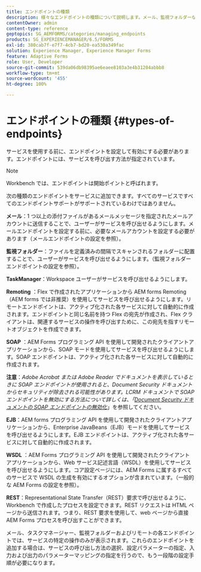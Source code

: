 ```yaml
---
title: エンドポイントの種類
description: 様々なエンドポイントの種類について説明します。メール、監視フォルダーなど、様々な種類のエンドポイントをサービスに追加できます。
contentOwner: admin
content-type: reference
geptopics: SG_AEMFORMS/categories/managing_endpoints
products: SG_EXPERIENCEMANAGER/6.5/FORMS
exl-id: 380cab7f-e7f7-4cb7-bd20-ea530a349fac
solution: Experience Manager, Experience Manager Forms
feature: Adaptive Forms
role: User, Developer
source-git-commit: 539da06db98395ae6eaee8103a3e4b31204abbb8
workflow-type: tm+mt
source-wordcount: '455'
ht-degree: 100%

---
```


# エンドポイントの種類 {#types-of-endpoints}

サービスを使用する前に、エンドポイントを設定して有効にする必要があります。エンドポイントには、サービスを呼び出す方法が指定されています。

>[!NOTE]
>
>Workbench では、エンドポイントは開始ポイントと呼ばれます。

次の種類のエンドポイントをサービスに追加できます。すべてのサービスですべてのエンドポイントサポートがサポートされているわけではありません。

**メール**：1 つ以上の添付ファイルがあるメールメッセージを指定されたメールアカウントに送信することで、ユーザーがサービスを呼び出せるようにします。メールエンドポイントを設定する前に、必要なメールアカウントを設定する必要があります（メールエンドポイントの設定を参照）。

**監視フォルダー**：ファイルを定義済みの間隔でスキャンされるフォルダーに配置することで、ユーザーがサービスを呼び出せるようにします。（監視フォルダーエンドポイントの設定を参照）。

**TaskManager**：Workspace ユーザーがサービスを呼び出せるようにします。

**Remoting** ：Flex で作成されたアプリケーションから AEM forms Remoting（AEM forms では非推奨）を使用してサービスを呼び出せるようにします。リモートエンドポイントは、アクティブ化された各サービスに対して自動的に作成されます。エンドポイントと同じ名前を持つ Flex の宛先が作成され、Flex クライアントは、関連するサービスの操作を呼び出すために、この宛先を指すリモートオブジェクトを作成できます。

**SOAP** ：AEM Forms プログラミング API を使用して開発されたクライアントアプリケーションから、SOAP モードを使用してサービスを呼び出せるようにします。SOAP エンドポイントは、アクティブ化された各サービスに対して自動的に作成されます。

**注意**：*Adobe Acrobat または Adobe Reader でドキュメントを表示しているときに SOAP エンドポイントが使用されると、Document Security ドキュメントからセキュリティが除去される可能性があります。LCRM ドキュメントで SOAP エンドポイントを無効にする方法について詳しくは、「[Document Security ドキュメントの SOAP エンドポイントの無効化](/help/forms/using/admin-help/configuring-client-server-options.md#disable-soap-endpoints-for-document-security-documents)*」を参照してください。

**EJB**：AEM forms プログラミング API を使用して開発されたクライアントアプリケーションから、Enterprise JavaBeans（EJB）モードを使用してサービスを呼び出せるようにします。EJB エンドポイントは、アクティブ化された各サービスに対して自動的に作成されます。

**WSDL** ：AEM Forms プログラミング API を使用して開発されたクライアントアプリケーションから、Web サービス記述言語（WSDL）を使用してサービスを呼び出せるようにします。コア設定ページには、AEM Forms に属するすべてのサービスで WSDL の生成を有効にするオプションが含まれています。（一般的な AEM Forms の設定を参照）。

**REST**：Representational State Transfer（REST）要求で呼び出せるように、Workbench で作成したプロセスを設定できます。REST リクエストは HTML ページから送信されます。つまり、REST 要求を使用して、web ページから直接 AEM Forms プロセスを呼び出すことができます。

メール、タスクマネージャー、監視フォルダーおよびリモートの各エンドポイントでは、サービスの特定の操作のみが表示されます。これらのエンドポイントを追加する場合は、サービスの呼び出し方法の選択、設定パラメーターの指定、入力および出力のパラメーターマッピングの指定を行うので、もう一段階の設定手順が必要になります。
